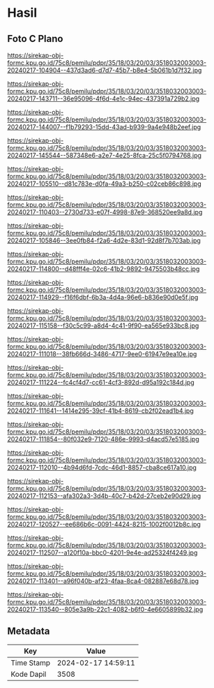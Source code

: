 # Hasil

## Foto C Plano

https://sirekap-obj-formc.kpu.go.id/75c8/pemilu/pdpr/35/18/03/20/03/3518032003003-20240217-104904--437d3ad6-d7d7-45b7-b8e4-5b061b1d7f32.jpg

https://sirekap-obj-formc.kpu.go.id/75c8/pemilu/pdpr/35/18/03/20/03/3518032003003-20240217-143711--36e95096-4f6d-4e1c-94ec-437391a729b2.jpg

https://sirekap-obj-formc.kpu.go.id/75c8/pemilu/pdpr/35/18/03/20/03/3518032003003-20240217-144007--f1b79293-15dd-43ad-b939-9a4e948b2eef.jpg

https://sirekap-obj-formc.kpu.go.id/75c8/pemilu/pdpr/35/18/03/20/03/3518032003003-20240217-145544--587348e6-a2e7-4e25-8fca-25c5f0794768.jpg

https://sirekap-obj-formc.kpu.go.id/75c8/pemilu/pdpr/35/18/03/20/03/3518032003003-20240217-105510--d81c783e-d0fa-49a3-b250-c02ceb86c898.jpg

https://sirekap-obj-formc.kpu.go.id/75c8/pemilu/pdpr/35/18/03/20/03/3518032003003-20240217-110403--2730d733-e07f-4998-87e9-368520ee9a8d.jpg

https://sirekap-obj-formc.kpu.go.id/75c8/pemilu/pdpr/35/18/03/20/03/3518032003003-20240217-105846--3ee0fb84-f2a6-4d2e-83d1-92d8f7b703ab.jpg

https://sirekap-obj-formc.kpu.go.id/75c8/pemilu/pdpr/35/18/03/20/03/3518032003003-20240217-114800--d48fff4e-02c6-41b2-9892-9475503b48cc.jpg

https://sirekap-obj-formc.kpu.go.id/75c8/pemilu/pdpr/35/18/03/20/03/3518032003003-20240217-114929--f16f6dbf-6b3a-4d4a-96e6-b836e90d0e5f.jpg

https://sirekap-obj-formc.kpu.go.id/75c8/pemilu/pdpr/35/18/03/20/03/3518032003003-20240217-115158--f30c5c99-a8d4-4c41-9f90-ea565e933bc8.jpg

https://sirekap-obj-formc.kpu.go.id/75c8/pemilu/pdpr/35/18/03/20/03/3518032003003-20240217-111018--38fb666d-3486-4717-9ee0-61947e9ea10e.jpg

https://sirekap-obj-formc.kpu.go.id/75c8/pemilu/pdpr/35/18/03/20/03/3518032003003-20240217-111224--fc4cf4d7-cc61-4cf3-892d-d95a192c184d.jpg

https://sirekap-obj-formc.kpu.go.id/75c8/pemilu/pdpr/35/18/03/20/03/3518032003003-20240217-111641--1414e295-39cf-41b4-8619-cb2f02ead1b4.jpg

https://sirekap-obj-formc.kpu.go.id/75c8/pemilu/pdpr/35/18/03/20/03/3518032003003-20240217-111854--80f032e9-7120-486e-9993-d4acd57e5185.jpg

https://sirekap-obj-formc.kpu.go.id/75c8/pemilu/pdpr/35/18/03/20/03/3518032003003-20240217-112010--4b94d6fd-7cdc-46d1-8857-cba8ce617a10.jpg

https://sirekap-obj-formc.kpu.go.id/75c8/pemilu/pdpr/35/18/03/20/03/3518032003003-20240217-112153--afa302a3-3d4b-40c7-b42d-27ceb2e90d29.jpg

https://sirekap-obj-formc.kpu.go.id/75c8/pemilu/pdpr/35/18/03/20/03/3518032003003-20240217-120527--ee686b6c-0091-4424-8215-1002f0012b8c.jpg

https://sirekap-obj-formc.kpu.go.id/75c8/pemilu/pdpr/35/18/03/20/03/3518032003003-20240217-112507--a120f10a-bbc0-4201-9e4e-ad25324f4249.jpg

https://sirekap-obj-formc.kpu.go.id/75c8/pemilu/pdpr/35/18/03/20/03/3518032003003-20240217-113401--a96f040b-af23-4faa-8ca4-082887e68d78.jpg

https://sirekap-obj-formc.kpu.go.id/75c8/pemilu/pdpr/35/18/03/20/03/3518032003003-20240217-113540--805e3a9b-22c1-4082-b6f0-4e6605899b32.jpg


## Metadata

| Key        | Value               |
| ---------- | ------------------- |
| Time Stamp | 2024-02-17 14:59:11 |
| Kode Dapil | 3508                |



